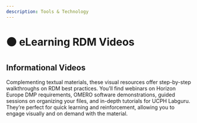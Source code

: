 ```yaml
---
description: Tools & Technology
---
```


# 🟠 eLearning RDM Videos

## **Informational Videos**

Complementing textual materials, these visual resources offer step-by-step walkthroughs on RDM best practices. You’ll find webinars on Horizon Europe DMP requirements, OMERO software demonstrations, guided sessions on organizing your files, and in-depth tutorials for UCPH Labguru. They’re perfect for quick learning and reinforcement, allowing you to engage visually and on demand with the material.
